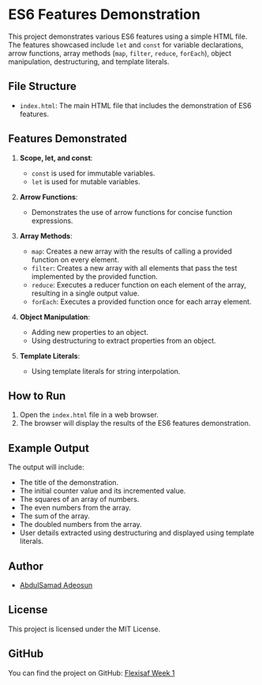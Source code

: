 # ES6 Features Demonstration

This project demonstrates various ES6 features using a simple HTML file. The features showcased include `let` and `const` for variable declarations, arrow functions, array methods (`map`, `filter`, `reduce`, `forEach`), object manipulation, destructuring, and template literals.

## File Structure

- `index.html`: The main HTML file that includes the demonstration of ES6 features.

## Features Demonstrated

1. **Scope, let, and const**:
    - `const` is used for immutable variables.
    - `let` is used for mutable variables.

2. **Arrow Functions**:
    - Demonstrates the use of arrow functions for concise function expressions.

3. **Array Methods**:
    - `map`: Creates a new array with the results of calling a provided function on every element.
    - `filter`: Creates a new array with all elements that pass the test implemented by the provided function.
    - `reduce`: Executes a reducer function on each element of the array, resulting in a single output value.
    - `forEach`: Executes a provided function once for each array element.

4. **Object Manipulation**:
    - Adding new properties to an object.
    - Using destructuring to extract properties from an object.

5. **Template Literals**:
    - Using template literals for string interpolation.

## How to Run

1. Open the `index.html` file in a web browser.
2. The browser will display the results of the ES6 features demonstration.

## Example Output

The output will include:
- The title of the demonstration.
- The initial counter value and its incremented value.
- The squares of an array of numbers.
- The even numbers from the array.
- The sum of the array.
- The doubled numbers from the array.
- User details extracted using destructuring and displayed using template literals.

## Author

- [AbdulSamad Adeosun](https://github.com/adeosunabdulsamad)

## License

This project is licensed under the MIT License.

## GitHub

You can find the project on GitHub: [Flexisaf Week 1](https://github.com/adeosunabdulsamad/Flexisaf-Week-1)